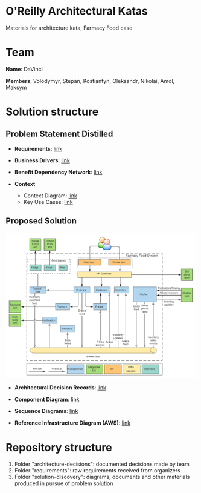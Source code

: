 # O'Reilly Architectural Katas
Materials for architecture kata, Farmacy Food case

# Team 
**Name**: DaVinci

**Members**: Volodymyr, Stepan, Kostiantyn, Oleksandr, Nikolai, Amol, Maksym 

# Solution structure

  ## Problem Statement Distilled
   
   - **Requirements**: [link](./requirements/Requirements.md)

   - **Business Drivers**: [link](./requirements/Requirements.md)
   
   - **Benefit Dependency Network**: [link](./solution-discovery/benefit_dependency_network.md)
   
   - **Context**   
      - Context Diagram: [link](./solution-discovery/context-diagram.md)    
      - Key Use Cases: [link](./solution-discovery/user-scenarios.md)

  ## Proposed Solution
   !["System diagram"](./solution-discovery/images/farmacy-food-system-architecture-diagram.png)


   - **Architectural Decision Records**: [link](./architecture-decisions)

   - **Component Diagram**: [link](./solution-discovery/component-diagram.md)
   
   - **Sequence Diagrams**: [link](./solution-discovery/sequence_diagrams.md)

   - **Reference Infrastructure Diagram (AWS)**: [link](./solution-discovery/infrastructure-diagram.md)


# Repository structure
1. Folder "architecture-decisions": documented decisions made by team
2. Folder "requirements": raw requirements received from organizers
3. Folder "solution-discovery": diagrams, documents and other materials produced in pursue of problem solution
